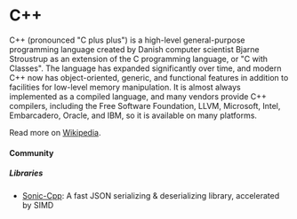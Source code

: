 # C++

C++ (pronounced "C plus plus") is a high-level general-purpose programming language created by Danish computer scientist Bjarne Stroustrup as an extension of the C programming language, or "C with Classes". The language has expanded significantly over time, and modern C++ now has object-oriented, generic, and functional features in addition to facilities for low-level memory manipulation. It is almost always implemented as a compiled language, and many vendors provide C++ compilers, including the Free Software Foundation, LLVM, Microsoft, Intel, Embarcadero, Oracle, and IBM, so it is available on many platforms.

Read more on [Wikipedia](https://en.wikipedia.org/wiki/C++).

#### Community

##### Libraries
- [Sonic-Cpp](https://github.com/bytedance/sonic-cpp): A fast JSON serializing & deserializing library, accelerated by SIMD
